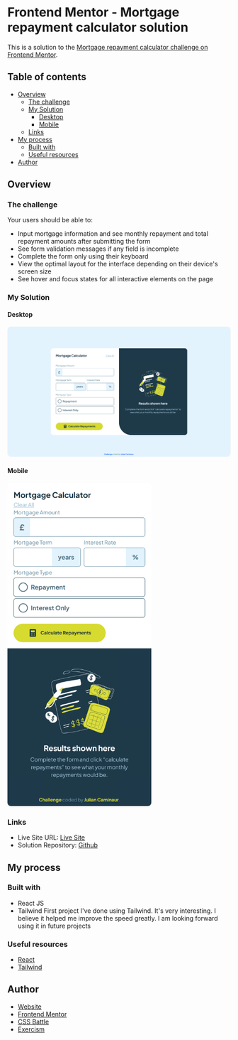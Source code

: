 # Frontend Mentor - Mortgage repayment calculator solution

This is a solution to the [Mortgage repayment calculator challenge on Frontend Mentor](https://www.frontendmentor.io/challenges/mortgage-repayment-calculator-Galx1LXK73).

## Table of contents

- [Overview](#overview)
  - [The challenge](#the-challenge)
  - [My Solution](#my-solution)
    - [Desktop](#desktop)
    - [Mobile](#mobile)
  - [Links](#links)
- [My process](#my-process)
  - [Built with](#built-with)
  - [Useful resources](#useful-resources)
- [Author](#author)

## Overview

### The challenge

Your users should be able to:

- Input mortgage information and see monthly repayment and total repayment amounts after submitting the form
- See form validation messages if any field is incomplete
- Complete the form only using their keyboard
- View the optimal layout for the interface depending on their device's screen size
- See hover and focus states for all interactive elements on the page

### My Solution

#### Desktop

<img src="./src/assets/Desktop.png" width="700px" style="border-radius:8px;"/>

#### Mobile

<img src="./src/assets/Mobile.png" width="325px" style="border-radius:8px;"/>

### Links

- Live Site URL: [Live Site](https://caminaur-mortgage-challenge.netlify.app/)
- Solution Repository: [Github](https://github.com/Caminaur/Mortgage-Calculator)

## My process

### Built with

- React JS
- Tailwind
  First project I've done using Tailwind. It's very interesting. I believe it helped me improve the speed greatly.
  I am looking forward using it in future projects

### Useful resources

- [React](https://react.dev/reference/react)
- [Tailwind](https://tailwindcss.com/docs/)

## Author

- [Website](https://julian-caminaur.tech/)
- [Frontend Mentor](https://www.frontendmentor.io/profile/Caminaur)
- [CSS Battle](https://cssbattle.dev/player/caminaur)
- [Exercism](https://exercism.org/profiles/Caminaur)
